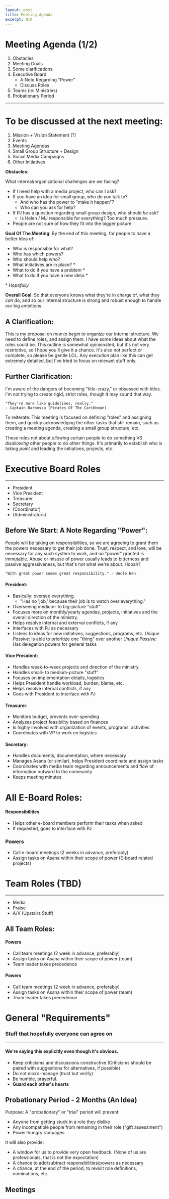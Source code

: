 ```yaml
---
layout: post
title: Meeting Agenda
excerpt: N/A
--- 
```

# Meeting Agenda (1/2)
1. Obstacles
2. Meeting Goals
3. Some clarifications
3. Executive Board
    - A Note Regarding "Power"
    - Discuss Roles
4. Teams (ie: Ministries)
5. Probationary Period
--- 
# To be discussed at the next meeting:
1. Mission + Vision Statement (?) 
2. Events
3. Meeting Agendas
4. Small Group Structure + Design
5. Social Media Campaigns  
6. Other Initiatives

**Obstacles**:

What internal/organizational challenges are we facing?

- If I need help with a media project, who can I ask?
- If you have an idea for small group, who do you talk to?
    - And who has the power to "make it happen"?
    - Who can you ask for help?
- If PJ has a question regarding small group design, who should *he* ask?
   - Is Helen / MJ responsible for everything? Too much pressure.
- People are not sure of how they fit into the bigger picture.

**Goal Of The Meeting**: 
By the end of this meeting, for people to have a better idea of:
- Who is responsible for what?
- Who has which powers?
- Who should help who?
- What initiatives are in place? \* 
- What to do if you have a problem \* 
- What to do if you have a new ide\a  \* 

\* *Hopefully*

**Overall Goal**: So that everyone knows what they're in charge of, what they *can* do, and so our internal structure is strong and robust enough to handle our big ambitions.

## A Clarification:
This is my proposal on *how to begin* to organize our internal structure. We need to define roles, and assign them. I have some ideas about what the roles could be. This outline is somewhat opinionated, but it's not very restrictive, so I hope you'll give it a chance. It's also not perfect or complete, so please be gentle LOL. Any execution plan like this can get extremely detailed, but I've tried to focus on relevant stuff only.

## Further Clarification: 
I'm aware of the dangers of becoming "title-crazy," or obsessed with titles. I'm not trying to create rigid, strict roles, though it may sound that way. 

    "They're more like guidelines, really." 
    - Captain Barbossa (Pirates Of The Caribbean)

To reiterate: This meeting is focused on defining "roles" and assigning them, and quickly acknowledging the other tasks that still remain, such as creating a meeting agenda, creating a small group structure, etc.

These roles not about *allowing* certain people to do something VS *disallowing* other people to do other things. It's primarily to establish who is *taking point* and leading the initiatives, projects, etc. 


# Executive Board Roles
---
- President
- Vice President
- Treasurer
- Secretary
- (Coordinator)
- (Administrators)

## Before We Start: A Note Regarding "Power":
People will be taking on responsibilities, so we are agreeing to grant them the powers necessary to get their job done. Trust, respect, and love, will be necessary for any such system to work, and no "power" granted is immutable. Abuse or misuse of power usually leads to bitterness and passive aggressiveness, but that's not what we're about. Hooah?

    "With great power comes great responsibility." - Uncle Ben

#### President:
- Basically: oversee everything. 
    - "Has no 'job,' because their job is to watch over everything."
- Overseeing medium- to big-picture "stuff"
- Focuses more on monthly/yearly agendas, projects, initiatives and the overall direction of the ministry.
- Helps resolve internal and external conflicts, if any
- Interfaces with PJ as necessary
- Listens to ideas for new initiatives, suggestions, programs, etc.
*Unique Passive:* Is able to prioritize one "thing" over another
*Unique Passive:* Has delegation powers for general tasks

#### Vice President:
- Handles week-to-week projects and direction of the ministry.
- Handles small- to medium-picture "stuff"
- Focuses on implementation details, logistics 
- Helps President handle workload, burden, blame, etc.
- Helps resolve internal conflicts, if any
- Goes with President to interface with PJ 

#### Treasurer:
- Monitors budget, prevents over-spending
- Analyzes project feasibility based on finances
- Is highly involved with organization of events, programs, activities
- Coordinates with VP to work on logistics

#### Secretary:
- Handles documents, documentation, where necessary
- Manages Asana (or similar), helps President coordinate and assign tasks
- Coordinates with media team regarding announcements and flow of information outward to the community
- Keeps meeting minutes

# All E-Board Roles: 

#### Responsibilities
- Helps other e-board members perform their tasks when asked
- If requested, goes to interface with PJ

### Powers
- Call e-board meetings (2 weeks in advance, preferably)
- Assign tasks on Asana within their scope of power (E-board related projects)

# Team Roles (TBD)
---
- Media
- Praise
- A/V (Upstairs Stuff)

## All Team Roles: 
#### Powers
- Call team meetings (2 week in advance, preferably)
- Assign tasks on Asana within their scope of power (team)
- Team leader takes precedence 

#### Powers
- Call team meetings (2 week in advance, preferably)
- Assign tasks on Asana within their scope of power (team)
- Team leader takes precedence 

# General "Requirements"
### Stuff that hopefully everyone can agree on
---
#### We're saying this explicitly even though it's obvious.
- Keep criticisms and discussions constructive (Criticisms should be paired with suggestions for alternatives, if possible)
- Do not micro-manage (trust but verify)
- Be humble, prayerful.
- **Guard each other's hearts**

## Probationary Period - 2 Months (An Idea)
Purpose:
A "probationary" or "trial" period will prevent: 
- Anyone from getting stuck in a role they dislike
- Any incompatible people from remaining in their role ("gift assessment")
- Power-hungry rampages

It will also provide:
- A window for us to provide very open feedback. (None of us are professionals, that is not the expectation)
- A chance to add/subtract responsibilities/powers as necessary
- A chance, at the end of the period, to revisit role definitions, nominations, etc. 

## Meetings 